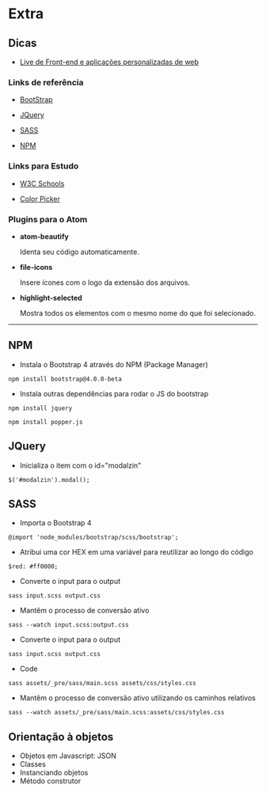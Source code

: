 # Extra

## Dicas

* [Live de Front-end e aplicações personalizadas de web](https://www.facebook.com/mastertech.tech/videos/1743943105907692/)

### Links de referência

* [BootStrap](https://getbootstrap.com/)

* [JQuery](https://jquery.com/)

* [SASS](http://sass-lang.com/)

* [NPM](https://www.npmjs.com/)

### Links para Estudo

* [W3C Schools](https://www.w3schools.com/)

* [Color Picker](https://www.google.com.br/search?q=color+picker)

### Plugins para o Atom

* **atom-beautify**

  Identa seu código automaticamente.

* **file-icons**

  Insere ícones com o logo da extensão dos arquivos.

* **highlight-selected**

  Mostra todos os elementos com o mesmo nome do que foi selecionado.

---

## NPM

* Instala o Bootstrap 4 através do NPM \(Package Manager\)

```
npm install bootstrap@4.0.0-beta
```

* Instala outras dependências para rodar o JS do bootstrap

```
npm install jquery

npm install popper.js
```

## JQuery

* Inicializa o item com o id="modalzin"

```
$('#modalzin').modal();
```

## SASS

* Importa o Bootstrap 4

`@import 'node_modules/bootstrap/scss/bootstrap';`

* Atribui uma cor HEX em uma variável para reutilizar ao longo do código

`$red: #ff0000;`

* Converte o input para o output

`sass input.scss output.css`

* Mantêm o processo de conversão ativo

`sass --watch input.scss:output.css`

* Converte o input para o output

`sass input.scss output.css`

* Code

`sass assets/_pre/sass/main.scss assets/css/styles.css`

* Mantêm o processo de conversão ativo utilizando os caminhos relativos

`sass --watch assets/_pre/sass/main.scss:assets/css/styles.css`

## Orientação à objetos

* Objetos em Javascript: JSON
* Classes
* Instanciando objetos
* Método construtor



